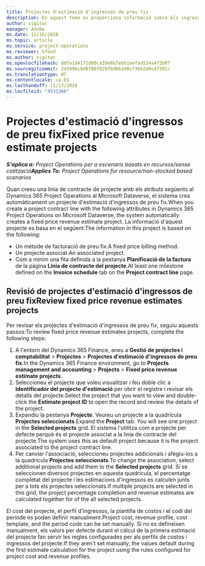 ```yaml
---
title: Projectes d'estimació d'ingressos de preu fix
description: En aquest tema es proporciona informació sobre els ingressos de preu fix en projectes.
author: sigitac
manager: Annbe
ms.date: 11/16/2020
ms.topic: article
ms.service: project-operations
ms.reviewer: kfend
ms.author: sigitac
ms.openlocfilehash: 80fe1d4171d80ca39e8b7ebb1eefaa524a4f2b07
ms.sourcegitcommit: 2d399bc9d07807626f0d6b2d0cf304240c47591c
ms.translationtype: HT
ms.contentlocale: ca-ES
ms.lasthandoff: 11/17/2020
ms.locfileid: "4531366"
---
```

# <a name="fixed-price-revenue-estimate-projects"></a><span data-ttu-id="fa602-103">Projectes d'estimació d'ingressos de preu fix</span><span class="sxs-lookup"><span data-stu-id="fa602-103">Fixed price revenue estimate projects</span></span> 

<span data-ttu-id="fa602-104">_**S'aplica a:** Project Operations per a escenaris basats en recursos/sense cotització_</span><span class="sxs-lookup"><span data-stu-id="fa602-104">_**Applies To:** Project Operations for resource/non-stocked based scenarios_</span></span>

<span data-ttu-id="fa602-105">Quan creeu una línia de contracte de projecte amb els atributs següents al Dynamics 365 Project Operations al Microsoft Dataverse, el sistema crea automàticament un projecte d'estimació d'ingressos de preu fix.</span><span class="sxs-lookup"><span data-stu-id="fa602-105">When you create a project contract line with the following attributes in Dynamics 365 Project Operations on Microsoft Dataverse, the system automatically creates a fixed price revenue estimate project.</span></span> <span data-ttu-id="fa602-106">La informació d'aquest projecte es basa en el següent:</span><span class="sxs-lookup"><span data-stu-id="fa602-106">The information in this project is based on the following:</span></span>

  - <span data-ttu-id="fa602-107">Un mètode de facturació de preu fix.</span><span class="sxs-lookup"><span data-stu-id="fa602-107">A fixed price billing method.</span></span>
  - <span data-ttu-id="fa602-108">Un projecte associat.</span><span class="sxs-lookup"><span data-stu-id="fa602-108">An associated project.</span></span>
  - <span data-ttu-id="fa602-109">Com a mínim una fita definida a la pestanya **Planificació de la factura** de la pàgina **Línia de contracte del projecte**.</span><span class="sxs-lookup"><span data-stu-id="fa602-109">At least one milestone defined on the **Invoice schedule** tab on the **Project contract line** page.</span></span>

## <a name="review-fixed-price-revenue-estimates-projects"></a><span data-ttu-id="fa602-110">Revisió de projectes d'estimació d'ingressos de preu fix</span><span class="sxs-lookup"><span data-stu-id="fa602-110">Review fixed price revenue estimates projects</span></span>
<span data-ttu-id="fa602-111">Per revisar els projectes d'estimació d'ingressos de preu fix, seguiu aquests passos:</span><span class="sxs-lookup"><span data-stu-id="fa602-111">To review fixed price revenue estimates projects, complete the following steps:</span></span>

1. <span data-ttu-id="fa602-112">A l'entorn del Dynamics 365 Finance, aneu a **Gestió de projectes i comptabilitat** > **Projectes** > **Projectes d'estimació d'ingressos de preu fix**.</span><span class="sxs-lookup"><span data-stu-id="fa602-112">In the Dynamics 365 Finance environment, go to **Projects management and accounting** > **Projects** > **Fixed price revenue estimate projects**.</span></span>
2. <span data-ttu-id="fa602-113">Seleccioneu el projecte que voleu visualitzar i feu doble clic a **Identificador del projecte d'estimació** per obrir el registre i revisar els detalls del projecte.</span><span class="sxs-lookup"><span data-stu-id="fa602-113">Select the project that you want to view and double-click the **Estimate project ID** to open the record and review the details of the project.</span></span>
3. <span data-ttu-id="fa602-114">Expandiu la pestanya **Projecte**. Veureu un projecte a la quadrícula **Projectes seleccionats**.</span><span class="sxs-lookup"><span data-stu-id="fa602-114">Expand the **Project** tab. You will see one project in the **Selected projects** grid.</span></span> <span data-ttu-id="fa602-115">El sistema l'utilitza com a projecte per defecte perquè és el projecte associat a la línia de contracte del projecte.</span><span class="sxs-lookup"><span data-stu-id="fa602-115">The system uses this as default project because it is the project associated to the project contract line.</span></span> 
4. <span data-ttu-id="fa602-116">Per canviar l'associació, seleccioneu projectes addicionals i afegiu-los a la quadrícula **Projectes seleccionats**.</span><span class="sxs-lookup"><span data-stu-id="fa602-116">To change the association, select additional projects and add them to the **Selected projects** grid.</span></span> <span data-ttu-id="fa602-117">Si se seleccionen diversos projectes en aquesta quadrícula, el percentatge completat del projecte i les estimacions d'ingressos es calculen junts per a tots els projectes seleccionats.</span><span class="sxs-lookup"><span data-stu-id="fa602-117">If multiple projects are selected in this grid, the project percentage completion and revenue estimates are calculated together for of the all selected projects.</span></span>

  <span data-ttu-id="fa602-118">El cost del projecte, el perfil d'ingressos, la plantilla de costos i el codi del període es poden definir manualment.</span><span class="sxs-lookup"><span data-stu-id="fa602-118">Project cost, revenue profile, cost template, and the period code can be set manually.</span></span> <span data-ttu-id="fa602-119">Si no es defineixen manualment, els valors per defecte durant el càlcul de la primera estimació del projecte fan servir les regles configurades per als perfils de costos i ingressos del projecte.</span><span class="sxs-lookup"><span data-stu-id="fa602-119">If they aren't set manually, the values default during the first estimate calculation for the project using the rules configured for project cost and revenue profiles.</span></span>

